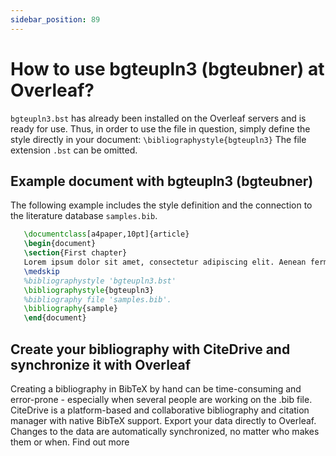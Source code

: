 ```yaml
---
sidebar_position: 89
---
```


# How to use bgteupln3 (bgteubner) at Overleaf?
`bgteupln3.bst` has already been installed on the Overleaf servers and is ready for use. Thus, in order to use the file in question, simply define the style directly in your document: `\bibliographystyle{bgteupln3}` The file extension `.bst` can be omitted.

## Example document with bgteupln3 (bgteubner)
The following example includes the style definition and the connection to the literature database `samples.bib`.
```tex
   \documentclass[a4paper,10pt]{article}
   \begin{document}
   \section{First chapter}
   Lorem ipsum dolor sit amet, consectetur adipiscing elit. Aenean fermentum justo massa, ut maximus mauris sodales et. Aenean vel elit a erat rhoncus pharetra.
   \medskip
   %bibliographystyle 'bgteupln3.bst'
   \bibliographystyle{bgteupln3}
   %bibliography file 'samples.bib'.
   \bibliography{sample}
   \end{document}
```

## Create your bibliography with CiteDrive and synchronize it with Overleaf
Creating a bibliography in BibTeX by hand can be time-consuming and error-prone - especially when several people are working on the .bib file. CiteDrive is a platform-based and collaborative bibliography and citation manager with native BibTeX support. Export your data directly to Overleaf. Changes to the data are automatically synchronized, no matter who makes them or when. Find out more